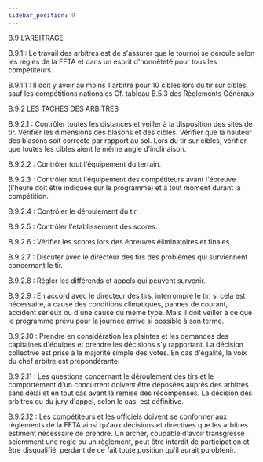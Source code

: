 ```yaml
---
sidebar_position: 9
---
```


B.9 L’ARBITRAGE

B.9.1 : Le travail des arbitres est de s'assurer que le tournoi se déroule selon les règles de la FFTA et dans
un esprit d'honnêteté pour tous les compétiteurs.

B.9.1.1 : Il doit y avoir au moins 1 arbitre pour 10 cibles lors du tir sur cibles, sauf les compétitions
nationales Cf. tableau B.5.3 des Règlements Généraux

B.9.2 LES TACHES DES ARBITRES

B.9.2.1 : Contrôler toutes les distances et veiller à la disposition des sites de tir. Vérifier les dimensions des
blasons et des cibles. Vérifier que la hauteur des blasons soit correcte par rapport au sol. Lors du tir sur
cibles, vérifier que toutes les cibles aient le même angle d’inclinaison.

B.9.2.2 : Contrôler tout l'équipement du terrain.

B.9.2.3 : Contrôler tout l'équipement des compétiteurs avant l'épreuve (l'heure doit être indiquée sur le
programme) et à tout moment durant la compétition.

B.9.2.4 : Contrôler le déroulement du tir.

B.9.2.5 : Contrôler l'établissement des scores.

B.9.2.6 : Vérifier les scores lors des épreuves éliminatoires et finales.

B.9.2.7 : Discuter avec le directeur des tirs des problèmes qui surviennent concernant le tir.

B.9.2.8 : Régler les différends et appels qui peuvent survenir.

B.9.2.9 : En accord avec le directeur des tirs, interrompre le tir, si cela est nécessaire, à cause des
conditions climatiques, pannes de courant, accident sérieux ou d'une cause du même type. Mais il doit veiller
à ce que le programme prévu pour la journée arrive si possible à son terme.

B.9.2.10 : Prendre en considération les plaintes et les demandes des capitaines d'équipes et prendre les
décisions s'y rapportant. La décision collective est prise à la majorité simple des votes. En cas d'égalité, la
voix du chef arbitre est prépondérante.

B.9.2.11 : Les questions concernant le déroulement des tirs et le comportement d'un concurrent doivent
être déposées auprès des arbitres sans délai et en tout cas avant la remise des récompenses. La décision
des arbitres ou du jury d'appel, selon le cas, est définitive.

B.9.2.12 : Les compétiteurs et les officiels doivent se conformer aux règlements de la FFTA ainsi qu'aux
décisions et directives que les arbitres estiment nécessaire de prendre. Un archer, coupable d'avoir
transgressé sciemment une règle ou un règlement, peut être interdit de participation et être disqualifié,
perdant de ce fait toute position qu'il aurait pu obtenir.

